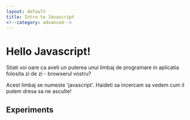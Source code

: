 ```yaml
---
layout: default
title: Intro to Javascript
<!--category: advanced-->
---
```


# Hello Javascript!

Stiati voi oare ca aveti un puterea unui limbaj de programare in aplicatia folosita zi de zi - browserul vostru? 

Acest limbaj se numeste 'javascript'. Haideti sa incercam sa vedem cum il putem dresa sa ne asculte!


## Experiments

